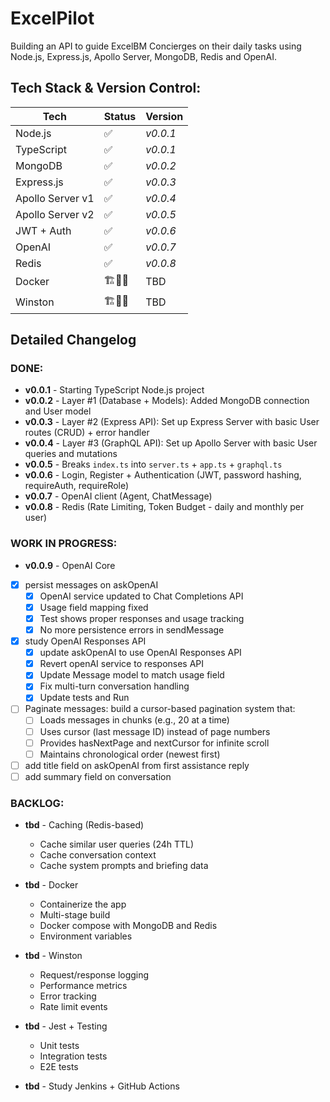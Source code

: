 # ExcelPilot

Building an API to guide ExcelBM Concierges on their daily tasks using Node.js, Express.js, Apollo Server, MongoDB, Redis and OpenAI.

## Tech Stack & Version Control:
| Tech | Status | Version |
| --- | --- | --- |
| Node.js | ✅ | _v0.0.1_ |
| TypeScript | ✅ | _v0.0.1_ |
| MongoDB | ✅ | _v0.0.2_ |
| Express.js | ✅ | _v0.0.3_ |
| Apollo Server v1 | ✅ | _v0.0.4_ |
| Apollo Server v2 | ✅ | _v0.0.5_ |
| JWT + Auth | ✅ | _v0.0.6_ |
| OpenAI | ✅ | _v0.0.7_ |
| Redis | ✅ | _v0.0.8_ |
| Docker | 🏗️🧱🔨 | TBD |
| Winston | 🏗️🧱🔨 | TBD |

## **Detailed Changelog** 

### **DONE**:
- **v0.0.1** - Starting TypeScript Node.js project
- **v0.0.2** - Layer #1 (Database + Models): Added MongoDB connection and User model
- **v0.0.3** - Layer #2 (Express API): Set up Express Server with basic User routes (CRUD) + error handler
- **v0.0.4** - Layer #3 (GraphQL API): Set up Apollo Server with basic User queries and mutations
- **v0.0.5** - Breaks `index.ts` into `server.ts` + `app.ts` + `graphql.ts`
- **v0.0.6** - Login, Register + Authentication (JWT, password hashing, requireAuth, requireRole)
- **v0.0.7** - OpenAI client (Agent, ChatMessage)
- **v0.0.8** - Redis (Rate Limiting, Token Budget - daily and monthly per user)

### **WORK IN PROGRESS**:
- **v0.0.9** - OpenAI Core
- [X] persist messages on askOpenAI
    - [X] OpenAI service updated to Chat Completions API
    - [X] Usage field mapping fixed
    - [X] Test shows proper responses and usage tracking
    - [X] No more persistence errors in sendMessage
- [X] study OpenAI Responses API
    - [X] update askOpenAI to use OpenAI Responses API
    - [X] Revert openAI service to responses API
    - [X] Update Message model to match usage field
    - [X] Fix multi-turn conversation handling
    - [X] Update tests and Run
- [ ] Paginate messages: build a cursor-based pagination system that:
    - [ ] Loads messages in chunks (e.g., 20 at a time)
    - [ ] Uses cursor (last message ID) instead of page numbers
    - [ ] Provides hasNextPage and nextCursor for infinite scroll
    - [ ] Maintains chronological order (newest first)
- [ ] add title field on askOpenAI from first assistance reply
- [ ] add summary field on conversation

### **BACKLOG**:

- **tbd** - Caching (Redis-based)
    - Cache similar user queries (24h TTL)
    - Cache conversation context
    - Cache system prompts and briefing data

- **tbd** - Docker
    - Containerize the app
    - Multi-stage build
    - Docker compose with MongoDB and Redis
    - Environment variables

- **tbd** - Winston
    - Request/response logging
    - Performance metrics
    - Error tracking
    - Rate limit events

- **tbd** - Jest + Testing
    - Unit tests
    - Integration tests
    - E2E tests

- **tbd** - Study Jenkins + GitHub Actions


